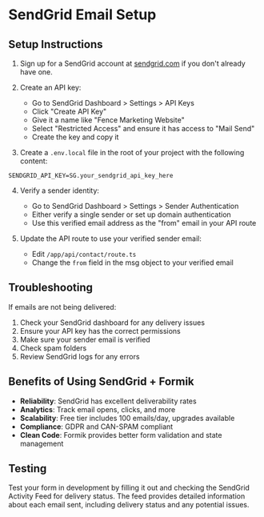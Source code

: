 # SendGrid Email Setup

## Setup Instructions

1. Sign up for a SendGrid account at [sendgrid.com](https://sendgrid.com/) if you don't already have one.

2. Create an API key:
   - Go to SendGrid Dashboard > Settings > API Keys
   - Click "Create API Key"
   - Give it a name like "Fence Marketing Website"
   - Select "Restricted Access" and ensure it has access to "Mail Send"
   - Create the key and copy it

3. Create a `.env.local` file in the root of your project with the following content:

```
SENDGRID_API_KEY=SG.your_sendgrid_api_key_here
```

4. Verify a sender identity:
   - Go to SendGrid Dashboard > Settings > Sender Authentication
   - Either verify a single sender or set up domain authentication
   - Use this verified email address as the "from" email in your API route

5. Update the API route to use your verified sender email:
   - Edit `/app/api/contact/route.ts`
   - Change the `from` field in the msg object to your verified email

## Troubleshooting

If emails are not being delivered:

1. Check your SendGrid dashboard for any delivery issues
2. Ensure your API key has the correct permissions
3. Make sure your sender email is verified
4. Check spam folders
5. Review SendGrid logs for any errors

## Benefits of Using SendGrid + Formik

- **Reliability**: SendGrid has excellent deliverability rates
- **Analytics**: Track email opens, clicks, and more
- **Scalability**: Free tier includes 100 emails/day, upgrades available
- **Compliance**: GDPR and CAN-SPAM compliant
- **Clean Code**: Formik provides better form validation and state management

## Testing

Test your form in development by filling it out and checking the SendGrid Activity Feed for delivery status. The feed provides detailed information about each email sent, including delivery status and any potential issues.
